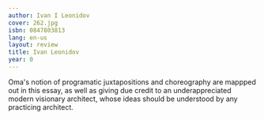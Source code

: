 ```yaml
---
author: Ivan I Leonidov
cover: 262.jpg
isbn: 0847803813
lang: en-us
layout: review
title: Ivan Leonidov
year: 0
---
```

Oma's notion of programatic juxtapositions and choreography are mappped out in this essay, as well as giving due credit to an underappreciated modern visionary architect, whose ideas should be understood by any  practicing architect.
